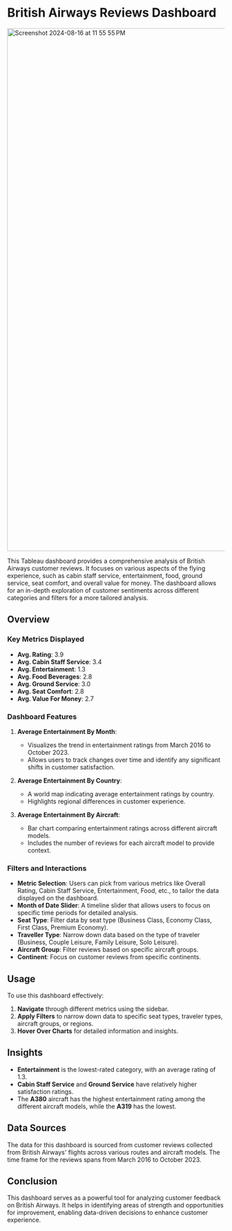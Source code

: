 
# British Airways Reviews Dashboard


<img width="1207" alt="Screenshot 2024-08-16 at 11 55 55 PM" src="https://github.com/user-attachments/assets/dd70118d-9dd1-4eff-be08-cf1831991fde">


This Tableau dashboard provides a comprehensive analysis of British Airways customer reviews. It focuses on various aspects of the flying experience, such as cabin staff service, entertainment, food, ground service, seat comfort, and overall value for money. The dashboard allows for an in-depth exploration of customer sentiments across different categories and filters for a more tailored analysis.

## Overview

### Key Metrics Displayed
- **Avg. Rating**: 3.9
- **Avg. Cabin Staff Service**: 3.4
- **Avg. Entertainment**: 1.3
- **Avg. Food Beverages**: 2.8
- **Avg. Ground Service**: 3.0
- **Avg. Seat Comfort**: 2.8
- **Avg. Value For Money**: 2.7

### Dashboard Features
1. **Average Entertainment By Month**:
   - Visualizes the trend in entertainment ratings from March 2016 to October 2023.
   - Allows users to track changes over time and identify any significant shifts in customer satisfaction.

2. **Average Entertainment By Country**:
   - A world map indicating average entertainment ratings by country.
   - Highlights regional differences in customer experience.

3. **Average Entertainment By Aircraft**:
   - Bar chart comparing entertainment ratings across different aircraft models.
   - Includes the number of reviews for each aircraft model to provide context.

### Filters and Interactions
- **Metric Selection**: Users can pick from various metrics like Overall Rating, Cabin Staff Service, Entertainment, Food, etc., to tailor the data displayed on the dashboard.
- **Month of Date Slider**: A timeline slider that allows users to focus on specific time periods for detailed analysis.
- **Seat Type**: Filter data by seat type (Business Class, Economy Class, First Class, Premium Economy).
- **Traveller Type**: Narrow down data based on the type of traveler (Business, Couple Leisure, Family Leisure, Solo Leisure).
- **Aircraft Group**: Filter reviews based on specific aircraft groups.
- **Continent**: Focus on customer reviews from specific continents.

## Usage

To use this dashboard effectively:
1. **Navigate** through different metrics using the sidebar.
2. **Apply Filters** to narrow down data to specific seat types, traveler types, aircraft groups, or regions.
3. **Hover Over Charts** for detailed information and insights.

## Insights

- **Entertainment** is the lowest-rated category, with an average rating of 1.3.
- **Cabin Staff Service** and **Ground Service** have relatively higher satisfaction ratings.
- The **A380** aircraft has the highest entertainment rating among the different aircraft models, while the **A319** has the lowest.

## Data Sources

The data for this dashboard is sourced from customer reviews collected from British Airways' flights across various routes and aircraft models. The time frame for the reviews spans from March 2016 to October 2023.

## Conclusion

This dashboard serves as a powerful tool for analyzing customer feedback on British Airways. It helps in identifying areas of strength and opportunities for improvement, enabling data-driven decisions to enhance customer experience.



